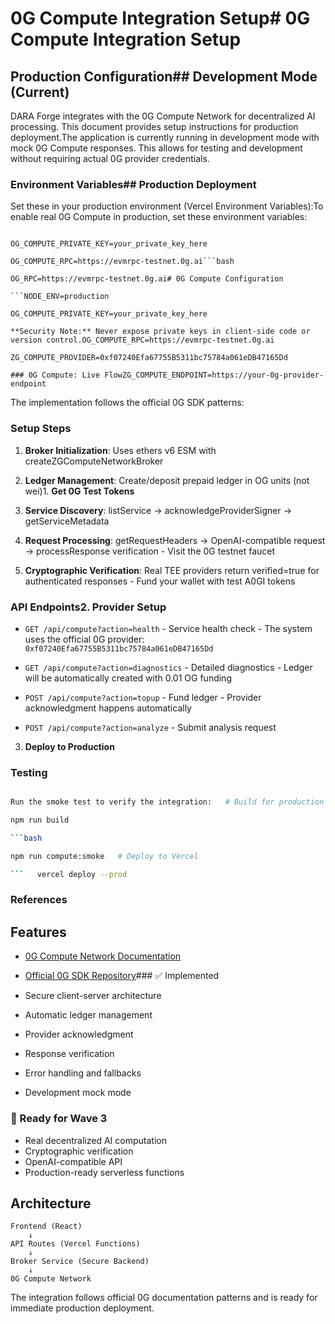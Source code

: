 # 0G Compute Integration Setup# 0G Compute Integration Setup

## Production Configuration## Development Mode (Current)

DARA Forge integrates with the 0G Compute Network for decentralized AI processing. This document provides setup instructions for production deployment.The application is currently running in development mode with mock 0G Compute responses. This allows for testing and development without requiring actual 0G provider credentials.

### Environment Variables## Production Deployment

Set these in your production environment (Vercel Environment Variables):To enable real 0G Compute in production, set these environment variables:

````bash### Required Environment Variables

OG_COMPUTE_PRIVATE_KEY=your_private_key_here

OG_COMPUTE_RPC=https://evmrpc-testnet.0g.ai```bash

OG_RPC=https://evmrpc-testnet.0g.ai# 0G Compute Configuration

```NODE_ENV=production

OG_COMPUTE_PRIVATE_KEY=your_private_key_here

**Security Note:** Never expose private keys in client-side code or version control.OG_COMPUTE_RPC=https://evmrpc-testnet.0g.ai

ZG_COMPUTE_PROVIDER=0xf07240Efa67755B5311bc75784a061eDB47165Dd

### 0G Compute: Live FlowZG_COMPUTE_ENDPOINT=https://your-0g-provider-endpoint

````

The implementation follows the official 0G SDK patterns:

### Setup Steps

1. **Broker Initialization**: Uses ethers v6 ESM with createZGComputeNetworkBroker

2. **Ledger Management**: Create/deposit prepaid ledger in OG units (not wei)1. **Get 0G Test Tokens**

3. **Service Discovery**: listService → acknowledgeProviderSigner → getServiceMetadata

4. **Request Processing**: getRequestHeaders → OpenAI-compatible request → processResponse verification - Visit the 0G testnet faucet

5. **Cryptographic Verification**: Real TEE providers return verified=true for authenticated responses - Fund your wallet with test A0GI tokens

### API Endpoints2. **Provider Setup**

- `GET /api/compute?action=health` - Service health check - The system uses the official 0G provider: `0xf07240Efa67755B5311bc75784a061eDB47165Dd`

- `GET /api/compute?action=diagnostics` - Detailed diagnostics - Ledger will be automatically created with 0.01 OG funding

- `POST /api/compute?action=topup` - Fund ledger - Provider acknowledgment happens automatically

- `POST /api/compute?action=analyze` - Submit analysis request

3. **Deploy to Production**

### Testing

````bash

Run the smoke test to verify the integration:   # Build for production

npm run build

```bash

npm run compute:smoke   # Deploy to Vercel

```   vercel deploy --prod

````

### References

## Features

- [0G Compute Network Documentation](https://docs.0g.ai)

- [Official 0G SDK Repository](https://github.com/0glabs/0g-serving-broker)### ✅ Implemented

- Secure client-server architecture
- Automatic ledger management
- Provider acknowledgment
- Response verification
- Error handling and fallbacks
- Development mock mode

### 🎯 Ready for Wave 3

- Real decentralized AI computation
- Cryptographic verification
- OpenAI-compatible API
- Production-ready serverless functions

## Architecture

```
Frontend (React)
    ↓
API Routes (Vercel Functions)
    ↓
Broker Service (Secure Backend)
    ↓
0G Compute Network
```

The integration follows official 0G documentation patterns and is ready for immediate production deployment.
